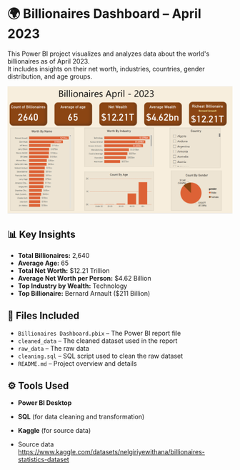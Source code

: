 # 🌍 Billionaires Dashboard – April 2023

This Power BI project visualizes and analyzes data about the world's billionaires as of April 2023.  
It includes insights on their net worth, industries, countries, gender distribution, and age groups.

![Alt Text](https://github.com/adelsultann/billionaires-analysis-2023/blob/main/reports/Screenshot%202025-04-05%20204051.png?raw=true)

## 📊 Key Insights

- **Total Billionaires:** 2,640  
- **Average Age:** 65  
- **Total Net Worth:** $12.21 Trillion  
- **Average Net Worth per Person:** $4.62 Billion  
- **Top Industry by Wealth:** Technology  
- **Top Billionaire:** Bernard Arnault ($211 Billion)

## 📁 Files Included

- `Billionaires Dashboard.pbix` – The Power BI report file
- `cleaned_data` – The cleaned dataset used in the report
 - `raw_data` – The raw data
- `cleaning.sql` – SQL script used to clean the raw dataset
- `README.md` – Project overview and details

## ⚙️ Tools Used

- **Power BI Desktop**
- **SQL** (for data cleaning and transformation)
- **Kaggle** (for source data)

- Source data
https://www.kaggle.com/datasets/nelgiriyewithana/billionaires-statistics-dataset
